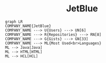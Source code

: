 <h1 align="center">JetBlue</h1>

```mermaid
graph LR
COMPANY_NAME{JetBlue}
COMPANY_NAME ---> U{Users} ---> UN[6]
COMPANY_NAME ---> R{Repositories} ---> RN[8]
COMPANY_NAME ---> G{Gists} ---> GN[33]
COMPANY_NAME ---> ML{Most Used<br>Languages}
ML --> Java[Java]
ML --> HTML[HTML]
ML --> HCL[HCL]
```
